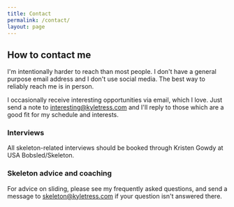 ```yaml
---
title: Contact
permalink: /contact/
layout: page
---
```


## How to contact me

I'm intentionally harder to reach than most people. I don't have a general purpose email address and I don't use social media. The best way to reliably reach me is in person.

I occasionally receive interesting opportunities via email, which I love. Just send a note to [interesting@kyletress.com](mailto:interesting@kyletress.com) and I'll reply to those which are a good fit for my schedule and interests.

### Interviews
All skeleton-related interviews should be booked through Kristen Gowdy at USA Bobsled/Skeleton.

### Skeleton advice and coaching
For advice on sliding, please see my frequently asked questions, and send a message to [skeleton@kyletress.com](mailto:skeleton@kyletress.com) if your question isn't answered there.
